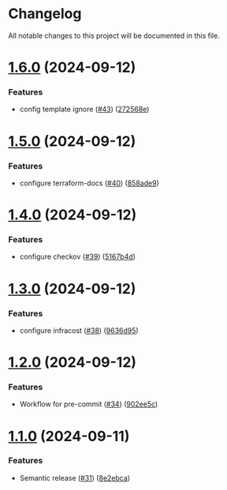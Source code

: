 # Changelog

All notable changes to this project will be documented in this file.

# [1.6.0](https://github.com/duyluann/terraform-repo-template/compare/v1.5.0...v1.6.0) (2024-09-12)


### Features

* config template ignore ([#43](https://github.com/duyluann/terraform-repo-template/issues/43)) ([272568e](https://github.com/duyluann/terraform-repo-template/commit/272568e79298f2dffaffc938b9e5fef12bf4fbd5))

# [1.5.0](https://github.com/duyluann/terraform-repo-template/compare/v1.4.0...v1.5.0) (2024-09-12)


### Features

* configure terraform-docs ([#40](https://github.com/duyluann/terraform-repo-template/issues/40)) ([858ade9](https://github.com/duyluann/terraform-repo-template/commit/858ade92f5747ead9072320b5ce5ed6dc63c0789))

# [1.4.0](https://github.com/duyluann/terraform-repo-template/compare/v1.3.0...v1.4.0) (2024-09-12)


### Features

* configure checkov ([#39](https://github.com/duyluann/terraform-repo-template/issues/39)) ([5167b4d](https://github.com/duyluann/terraform-repo-template/commit/5167b4ddb3e2cb627b2ae0ec5766668d400f0705))

# [1.3.0](https://github.com/duyluann/terraform-repo-template/compare/v1.2.0...v1.3.0) (2024-09-12)


### Features

* configure infracost ([#38](https://github.com/duyluann/terraform-repo-template/issues/38)) ([9636d95](https://github.com/duyluann/terraform-repo-template/commit/9636d95ecf1977f9e55152f0c2f3228637fa9193))

# [1.2.0](https://github.com/duyluann/terraform-repo-template/compare/v1.1.0...v1.2.0) (2024-09-12)


### Features

* Workflow for pre-commit ([#34](https://github.com/duyluann/terraform-repo-template/issues/34)) ([902ee5c](https://github.com/duyluann/terraform-repo-template/commit/902ee5cefe8467bbbbf787b0c0b490dfff8f677a))

# [1.1.0](https://github.com/duyluann/terraform-repo-template/compare/v1.0.2...v1.1.0) (2024-09-11)


### Features

* Semantic release ([#31](https://github.com/duyluann/terraform-repo-template/issues/31)) ([8e2ebca](https://github.com/duyluann/terraform-repo-template/commit/8e2ebcab3256214dbc24f3b938f462e23a38a934))
